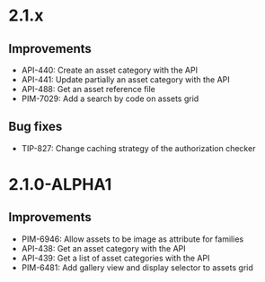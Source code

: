# 2.1.x

## Improvements

- API-440: Create an asset category with the API
- API-441: Update partially an asset category with the API
- API-488: Get an asset reference file
- PIM-7029: Add a search by code on assets grid

## Bug fixes

- TIP-827: Change caching strategy of the authorization checker

# 2.1.0-ALPHA1

## Improvements

- PIM-6946: Allow assets to be image as attribute for families
- API-438: Get an asset category with the API
- API-439: Get a list of asset categories with the API
- PIM-6481: Add gallery view and display selector to assets grid
